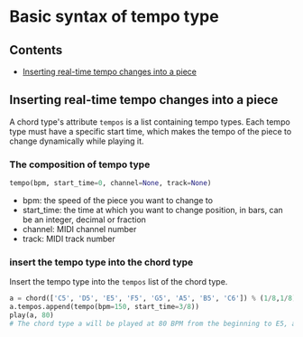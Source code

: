 # Basic syntax of tempo type



## Contents
- [Inserting real-time tempo changes into a piece](#inserting-real-time-tempo-changes-into-a-piece)



## Inserting real-time tempo changes into a piece

A chord type's attribute `tempos` is a list containing tempo types. Each tempo type must have a specific start time, which makes the tempo of the piece to change dynamically while playing it.



### The composition of tempo type
```python
tempo(bpm, start_time=0, channel=None, track=None)
```
- bpm: the speed of the piece you want to change to
- start_time: the time at which you want to change position, in bars, can be an integer, decimal or fraction
- channel: MIDI channel number
- track: MIDI track number



### insert the tempo type into the chord type
Insert the tempo type into the `tempos` list of the chord type.
```python
a = chord(['C5', 'D5', 'E5', 'F5', 'G5', 'A5', 'B5', 'C6']) % (1/8,1/8)
a.tempos.append(tempo(bpm=150, start_time=3/8))
play(a, 80)
# The chord type a will be played at 80 BPM from the beginning to E5, and 150 BPM thereafter
```
